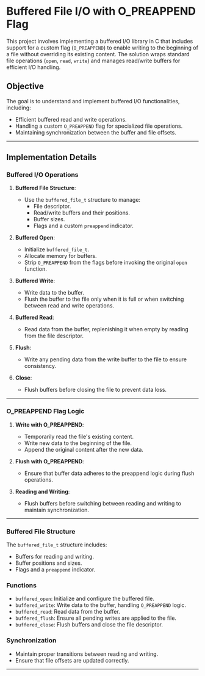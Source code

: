 # Buffered File I/O with O_PREAPPEND Flag

This project involves implementing a buffered I/O library in C that includes support for a custom flag (`O_PREAPPEND`) to enable writing to the beginning of a file without overriding its existing content. The solution wraps standard file operations (`open`, `read`, `write`) and manages read/write buffers for efficient I/O handling.

## Objective

The goal is to understand and implement buffered I/O functionalities, including:

- Efficient buffered read and write operations.
- Handling a custom `O_PREAPPEND` flag for specialized file operations.
- Maintaining synchronization between the buffer and file offsets.

---

## Implementation Details

### Buffered I/O Operations

1. **Buffered File Structure**:
   - Use the `buffered_file_t` structure to manage:
     - File descriptor.
     - Read/write buffers and their positions.
     - Buffer sizes.
     - Flags and a custom `preappend` indicator.

2. **Buffered Open**:
   - Initialize `buffered_file_t`.
   - Allocate memory for buffers.
   - Strip `O_PREAPPEND` from the flags before invoking the original `open` function.

3. **Buffered Write**:
   - Write data to the buffer.
   - Flush the buffer to the file only when it is full or when switching between read and write operations.

4. **Buffered Read**:
   - Read data from the buffer, replenishing it when empty by reading from the file descriptor.

5. **Flush**:
   - Write any pending data from the write buffer to the file to ensure consistency.

6. **Close**:
   - Flush buffers before closing the file to prevent data loss.

---

### O_PREAPPEND Flag Logic

1. **Write with O_PREAPPEND**:
   - Temporarily read the file's existing content.
   - Write new data to the beginning of the file.
   - Append the original content after the new data.

2. **Flush with O_PREAPPEND**:
   - Ensure that buffer data adheres to the preappend logic during flush operations.

3. **Reading and Writing**:
   - Flush buffers before switching between reading and writing to maintain synchronization.

---

### Buffered File Structure
The `buffered_file_t` structure includes:
- Buffers for reading and writing.
- Buffer positions and sizes.
- Flags and a `preappend` indicator.

### Functions
- `buffered_open`: Initialize and configure the buffered file.
- `buffered_write`: Write data to the buffer, handling `O_PREAPPEND` logic.
- `buffered_read`: Read data from the buffer.
- `buffered_flush`: Ensure all pending writes are applied to the file.
- `buffered_close`: Flush buffers and close the file descriptor.

### Synchronization
- Maintain proper transitions between reading and writing.
- Ensure that file offsets are updated correctly.

---
